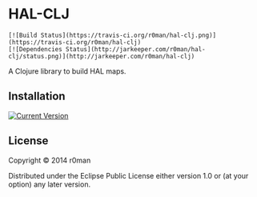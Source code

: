 # HAL-CLJ
	[![Build Status](https://travis-ci.org/r0man/hal-clj.png)](https://travis-ci.org/r0man/hal-clj)
	[![Dependencies Status](http://jarkeeper.com/r0man/hal-clj/status.png)](http://jarkeeper.com/r0man/hal-clj)

A Clojure library to build HAL maps.

## Installation

[![Current Version](https://clojars.org/hal-clj/latest-version.svg)](https://clojars.org/hal-clj)

## License

Copyright © 2014 r0man

Distributed under the Eclipse Public License either version 1.0 or (at
your option) any later version.
